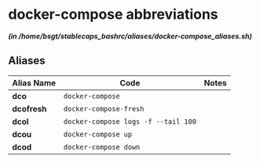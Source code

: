 
docker-compose abbreviations
============================


***(in /home/bsgt/stablecaps_bashrc/aliases/docker-compose_aliases.sh)***
## Aliases


| **Alias Name** | **Code** | **Notes** |
| ------------- | ------------- | ------------- |
| **dco** | `docker-compose` | 
| **dcofresh** | `docker-compose-fresh` | 
| **dcol** | `docker-compose logs -f --tail 100` | 
| **dcou** | `docker-compose up` | 
| **dcod** | `docker-compose down` | 
